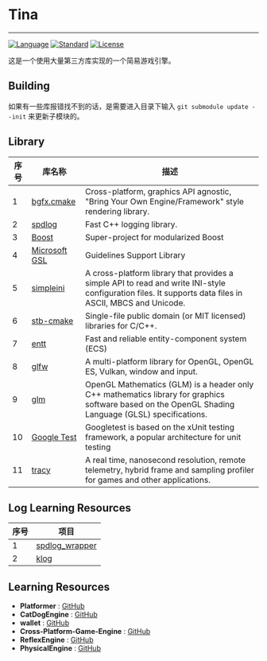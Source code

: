 # Tina
----------
[![Language](https://img.shields.io/badge/language-C++-blue.svg)](https://isocpp.org/)
[![Standard](https://img.shields.io/badge/c%2B%2B-17-blue.svg)](https://en.wikipedia.org/wiki/C%2B%2B#Standardization)
[![License](https://img.shields.io/badge/license-MIT-blue.svg)](https://opensource.org/licenses/MIT)

这是一个使用大量第三方库实现的一个简易游戏引擎。

## Building
如果有一些库报错找不到的话，是需要进入目录下输入 ``` git submodule update --init ``` 来更新子模块的。

## Library

| 序号 | 库名称                             | 描述                                         |
| ---- | ------------------------------------ | ---------------------------------------- |
| 1    | [bgfx.cmake](https://github.com/bkaradzic/bgfx.cmake.git) |Cross-platform, graphics API agnostic, "Bring Your Own Engine/Framework" style rendering library.         |
| 2    | [spdlog](https://github.com/gabime/spdlog.git)            |Fast C++ logging library.      |
| 3    | [Boost](https://github.com/boostorg/boost.git)            |Super-project for modularized Boost         |
| 4    | [Microsoft GSL](https://github.com/microsoft/GSL.git)     |Guidelines Support Library         |
| 5    | [simpleini](https://github.com/brofield/simpleini)        |A cross-platform library that provides a simple API to read and write INI-style configuration files. It supports data files in ASCII, MBCS and Unicode.|
| 6    | [stb-cmake](https://github.com/gracicot/stb-cmake.git)    |Single-file public domain (or MIT licensed) libraries for C/C++.       |
| 7    | [entt](https://github.com/skypjack/entt.git)              |Fast and reliable entity-component system (ECS)       |
| 8    | [glfw](https://github.com/glfw/glfw.git)                  |A multi-platform library for OpenGL, OpenGL ES, Vulkan, window and input.       |
| 9    | [glm](https://github.com/g-truc/glm.git)                  |OpenGL Mathematics (GLM) is a header only C++ mathematics library for graphics software based on the OpenGL Shading Language (GLSL) specifications.        |
| 10   | [Google Test](https://github.com/google/googletest.git)   |Googletest is based on the xUnit testing framework, a popular architecture for unit testing         |
| 11   | [tracy](https://github.com/wolfpld/tracy.git)             |A real time, nanosecond resolution, remote telemetry, hybrid frame and sampling profiler for games and other applications.         |

## Log Learning Resources

| 序号 | 项目                   |
| ---- | ------------------------ |
| 1    | [spdlog_wrapper](https://github.com/gqw/spdlog_wrapper) |
| 2    | [klog](https://github.com/KkemChen/klog)               |

## Learning Resources

- **Platformer**   : [GitHub](https://github.com/Somgonk/Platformer)
- **CatDogEngine** : [GitHub](https://github.com/CatDogEngine/CatDogEngine)
- **wallet**       : [GitHub](https://github.com/wiimag/wallet)
- **Cross-Platform-Game-Engine** : [GitHub](https://github.com/ThomasJowett/Cross-Platform-Game-Engine)
- **ReflexEngine** : [GitHub](https://github.com/dante1130/ReflexEngine)
- **PhysicalEngine** : [GitHub](https://github.com/Im-Rises/PhysicalEngine)
